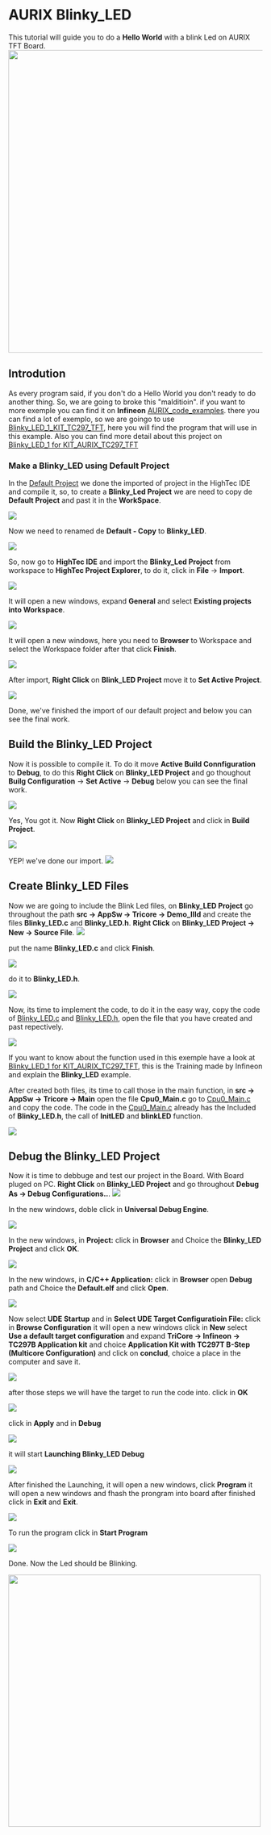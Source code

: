 # AURIX Blinky_LED
This tutorial will guide you to do a __Hello World__ with a blink Led on AURIX TFT Board.
<img src="https://drive.google.com/uc?id=1pgr-lLuV-1v0e2IiE_WKkSCWhLU8G-r-" width="600" height="600"/>

## Introdution
As every program said, if you don't do a Hello World you don't ready to do another thing. So, we are going to broke this "malditioin". if you want to more exemple you can find it on __Infineon__  [AURIX_code_examples](https://github.com/Infineon/AURIX_code_examples). there you can find a lot of exemplo, so we are goingo to use [Blinky_LED_1_KIT_TC297_TFT](https://github.com/Infineon/AURIX_code_examples/tree/master/code_examples/Blinky_LED_1_KIT_TC297_TFT), here you will find the program that will use in this example. Also you can find more detail about this project on [Blinky_LED_1 for KIT_AURIX_TC297_TFT](https://www.infineon.com/dgdl/Infineon-AURIX_Blinky_LED_1_KIT_TC297_TFT-Training-v01_01-EN.pdf?fileId=5546d462766cbe8601768b8b96a038bf)

### Make a Blinky_LED using Default Project
In the [Default Project](@) we done the imported of project in the HighTec IDE and compile it, so, to create a  __Blinky_Led Project__ we are need to copy de __Default Project__ and past it in the __WorkSpace__.

<img Src="https://drive.google.com/uc?id=17M0yak7wOEHJroBNT18-Er2Iu7BIAZnS" />

Now we need to renamed de __Default - Copy__ to __Blinky_LED__.

<img Src="https://drive.google.com/uc?id=1TIsONAYYiIKVBvFQXw2Zbvl3UIkugPlo" />

So, now go to __HighTec IDE__ and import the __Blinky_Led Project__  from workspace to __HighTec Project Explorer__, to do it, click in __File__ -> __Import__.

<img Src="https://drive.google.com/uc?id=1U285IpwpwuTY1gjxVG-AkTiYkJS4QubX " />

It will open a new windows, expand __General__ and select __Existing projects into Workspace__.

<img Src="https://drive.google.com/uc?id=1jBIW1vm510gRf5DPbRu0KMx4Cr-jjKnS" />

It will open a new windows, here you need to __Browser__ to Workspace and select the Workspace folder after that click __Finish__.

<img Src="https://drive.google.com/uc?id=1UCd8FkKlqdCTJf3L8a1rbBapo8O9QmfP" />

After import,  __Right Click__ on  __Blink_LED Project__ move it to __Set Active Project__.

<img Src="https://drive.google.com/uc?id=1HuButSf549EtsX_NewxNrQsJ7xbre_b1" />

Done, we've finished the import of our default project and below you can see the final work.

## Build the Blinky_LED Project
Now it is possible to compile it. To do it move __Active Build Connfiguration__ to __Debug__, to do this __Right Click__ on __Blinky_LED Project__ and go thoughout __Builg Configuration__ -> __Set Active__ -> __Debug__ below you can see the final work.

<img Src="https://drive.google.com/uc?id=1B944tKjecDFwHQMuNOOYKbEmUzA7t5mS" />


Yes, You got it. Now __Right Click__ on __Blinky_LED Project__ and click in __Build Project__.

<img Src="https://drive.google.com/uc?id=15ooDfckTUeNh4ybAUA30S3BA3xhfpEcI" />

YEP! we've done our import.
<img Src="https://drive.google.com/uc?id=1gJD281O10ZTEiyTKiEGZnqCeQJbFn38E" />


## Create Blinky_LED Files
Now we are going to include the Blink Led files, on __Blinky_LED Project__ go throughout the path  __src -> AppSw -> Tricore -> Demo_IIId__ and create the files __Blinky_LED.c__ and __Blinky_LED.h__. __Right Click__ on __Blinky_LED Project -> New -> Source File__.
<img Src="https://drive.google.com/uc?id=1YgK_wnxfehdRZYVAReZJvdlwOwhwmUEx" />

put the name  __Blinky_LED.c__ and click __Finish__.

<img Src="https://drive.google.com/uc?id=1mz0TrwW8tq7GGfYAA6v1nKg2gVw4qFY7" />

do it to __Blinky_LED.h__.

<img  Src="https://drive.google.com/uc?id=1FtoIxJ9eoeiA0TkpT4TeABWZXiXg1xYz" />

Now, its time to implement the code, to do it in the easy way, copy the code of [Blinky_LED.c](https://github.com/Infineon/AURIX_code_examples/blob/master/code_examples/Blinky_LED_1_KIT_TC297_TFT/Blinky_LED.c) and [Blinky_LED.h](https://github.com/Infineon/AURIX_code_examples/blob/master/code_examples/Blinky_LED_1_KIT_TC297_TFT/Blinky_LED.h), open the file that you have created and past repectively.

<img Src="https://drive.google.com/uc?id=1ei0AZKSBbunZi-ScqisftPacAP1v3rP7" />

If you want to know about the function used in this exemple have a look at [Blinky_LED_1 for KIT_AURIX_TC297_TFT](https://www.infineon.com/dgdl/Infineon-AURIX_Blinky_LED_1_KIT_TC297_TFT-Training-v01_01-EN.pdf?fileId=5546d462766cbe8601768b8b96a038bf), this is the Training made by Infineon and explain the __Blinky_LED__ example. 

After created both files, its time to call those in the main function, in __src -> AppSw -> Tricore -> Main__ open the file __Cpu0_Main.c__ go to [Cpu0_Main.c](https://github.com/Infineon/AURIX_code_examples/blob/master/code_examples/Blinky_LED_1_KIT_TC297_TFT/Cpu0_Main.c) and copy the code. The code in the  [Cpu0_Main.c](https://github.com/Infineon/AURIX_code_examples/blob/master/code_examples/Blinky_LED_1_KIT_TC297_TFT/Cpu0_Main.c) already has the Included of __Blinky_LED.h__, the call of __InitLED__ and __blinkLED__ function.

<img Src="https://drive.google.com/uc?id=18fz_aV9GuXLIr7GLY7wrLobwywiblC6V" />

## Debug the Blinky_LED Project
Now it is time to debbuge and test our project in the Board. With Board pluged on PC. __Right Click__ on __Blinky_LED Project__ and go throughout __Debug As -> Debug Configurations..__.
<img Src="https://drive.google.com/uc?id=1TVkIF9O-yeveENR6eSjU2_kGgaJzhVFv" />


In the new windows, doble click in __Universal Debug Engine__.

<img Src="https://drive.google.com/uc?id=1za3LtSQlUjH1KmggeVPuWCLzWpNEm62B" />

In the new windows, in __Project:__ click in __Browser__ and Choice the __Blinky_LED Project__ and click __OK__.

<img Src="https://drive.google.com/uc?id=1ckAzKadcmJ1YvVUMroMjeysHDwfT1YBz" />

In the new windows, in __C/C++ Application:__ click in __Browser__ open __Debug__ path and Choice the __Default.elf__ and click __Open__.

<img Src="https://drive.google.com/uc?id=1eXAGUCRwI_hG-zUYQz_XIVtOzXKrbEVd" />

Now select __UDE Startup__ and in __Select UDE Target Configuratioin File:__ click in __Browse Configuration__ it will open a new windows click in __New__ select __Use a default target configuration__ and expand __TriCore -> Infineon -> TC297B Application kit__ and choice __Application Kit with TC297T B-Step (Multicore Configuration)__ and click on __conclud__, choice a place in the computer and save it.

<img Src="https://drive.google.com/uc?id=1fI61EK69H0OUQWnMSzyYjD1VQB4R1CqN" />

after those steps we will have the target to run the code into. click in __OK__

<img Src="https://drive.google.com/uc?id=1c-qmunYZP-50siEARZQHEuE6O0HOT73L" />

click in __Apply__ and in __Debug__

<img Src="https://drive.google.com/uc?id=1HX-fkra7EsDE6W4Y1-0EWQyf5vxEdcXA" />

it will start __Launching Blinky_LED Debug__

<img Src="https://drive.google.com/uc?id=1f_z2ZW1Y9FcEPK6Tw6YBUbk1z2WmX3Cm" />

After finished the Launching, it will open a new windows, click __Program__ it will open a new windows and fhash the prongram into board after finished click in __Exit__ and __Exit__.

<img Src="https://drive.google.com/uc?id=1KHtO0cZ6hC7y8M8MypoHfR8UBf31VPJr" />

To run the program click in __Start Program__

<img Src="https://drive.google.com/uc?id=1egNXcJ7ZuKvuNf609hvTSdK_anoxVy0Y" />

Done. Now the Led should be Blinking.

<img src="https://drive.google.com/uc?id=1pgr-lLuV-1v0e2IiE_WKkSCWhLU8G-r-" width="500" height="500"/>

